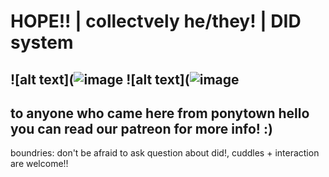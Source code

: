 # HOPE!! | collectvely he/they! | DID system 
## ![alt text](![image](https://github.com/featherstotears/featherstotears/assets/150564846/d079849f-65e9-4a7c-b0cc-bff3717f7eaf) ![alt text](![image](https://64.media.tumblr.com/5bcf7bdd803077fcaec43581e03bcc82/tumblr_inline_puk296aclO1wda5dc_500.gif)

## to anyone who came here from ponytown hello you can read our patreon for more info! :)
boundries: don't be afraid to ask question about did!, cuddles + interaction are welcome!!


